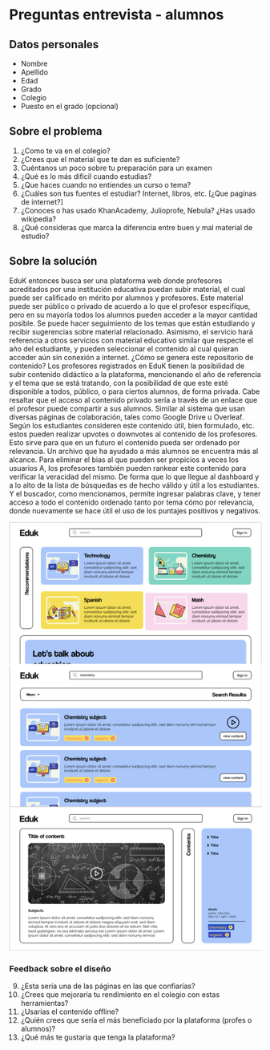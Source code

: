 # Preguntas entrevista - alumnos

## Datos personales
- Nombre
- Apellido
- Edad
- Grado
- Colegio
- Puesto en el grado (opcional)

## Sobre el problema
1. ¿Como te va en el colegio?
2. ¿Crees que el material que te dan es suficiente?
3. Cuéntanos un poco sobre tu preparación para un examen
4. ¿Qué es lo más difícil cuando estudias?
5. ¿Que haces cuando no entiendes un curso o tema?
6. ¿Cuáles son tus fuentes el estudiar? Internet, libros, etc. [¿Que paginas de internet?]
7. ¿Conoces o has usado KhanAcademy, Julioprofe, Nebula? ¿Has usado wikipedia?
8. ¿Qué consideras que marca la diferencia entre buen y mal material de estudio?

## Sobre la solución
EduK entonces busca ser una plataforma web donde profesores acreditados por una institución educativa puedan subir material, el cual puede ser calificado en mérito por alumnos y profesores.
Este material puede ser público o privado de acuerdo a lo que el profesor especifíque, pero en su mayoría todos los alumnos pueden acceder a la mayor cantidad posible.
Se puede hacer seguimiento de los temas que están estudiando y recibir sugerencias sobre material relacionado. Asimismo, el servicio hará referencia a otros servicios con material educativo similar que respecte el año del estudiante, y pueden seleccionar el contenido al cual quieran acceder aún sin conexión a internet.
¿Cómo se genera este repositorio de contenido? Los profesores registrados en EduK tienen la posibilidad de subir contenido didáctico a la plataforma, mencionando el año de referencia y el tema que se está tratando, con la posibilidad de que este esté disponible a todos, público, o para ciertos alumnos, de forma privada.
Cabe resaltar que el acceso al contenido privado sería a través de un enlace que el profesor puede compartir a sus alumnos. Similar al sistema que usan diversas páginas de colaboración, tales como Google Drive u Overleaf.
Según los estudiantes consideren este contenido útil, bien formulado, etc. estos pueden realizar upvotes o downvotes al contenido de los profesores. Esto sirve para que en un futuro el contenido pueda ser ordenado por relevancia. Un archivo que ha ayudado a más alumnos se encuentra más al alcance.
Para eliminar el bias al que pueden ser propicios a veces los usuarios A, los profesores también pueden rankear este contenido para verificar la veracidad del mismo. De forma que lo que llegue al dashboard y a lo alto de la lista de búsquedas es de hecho válido y útil a los estudiantes.
Y el buscador, como mencionamos, permite ingresar palabras clave, y tener acceso a todo el contenido ordenado tanto por tema cómo por relevancia, donde nuevamente se hace útil el uso de los puntajes positivos y negativos.

![Vista principal de la plataforma](https://github.com/cs2901-2020-1/pitch-eduk/blob/dev/entrevistas/imagenes/Screenshot%202020-04-24%20at%2023.30.36.png)
![Vista de búsqueda de contenido de química](https://github.com/cs2901-2020-1/pitch-eduk/blob/dev/entrevistas/imagenes/Screenshot%202020-04-24%20at%2023.30.56.png)
![Vista de contenido que incluye video](https://github.com/cs2901-2020-1/pitch-eduk/blob/dev/entrevistas/imagenes/Screenshot%202020-04-24%20at%2023.36.05.png)

### Feedback sobre el diseño
9. ¿Esta sería una de las páginas en las que confiarías?
10. ¿Crees que mejoraría tu rendimiento en el colegio con estas herramientas?
11. ¿Usarias el contenido offline?
12. ¿Quién crees que sería el más beneficiado por la plataforma (profes o alumnos)?
13. ¿Qué más te gustaría que tenga la plataforma?
